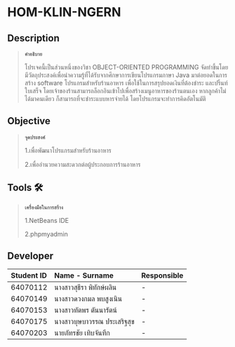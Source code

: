 # HOM-KLIN-NGERN
## Description
>**`คำอธิบาย`**
>
>โปรเจคนี้เป็นส่วนหนึ่งของวิชา OBJECT-ORIENTED PROGRAMMING จัดทำขึ้นโดยมีวัตถุประสงค์เพื่อนำความรู้ที่ได้รับจากศึกษาการเขียนโปรแกรมภาษา Java มาต่อยอดในการสร้าง software โปรแกรมสำหรับร้านอาหาร เพื่อใช้ในการสรุปยอดเงินที่ต้องชำระ และปริ้นท์ใบเสร็จ โดยเจ้าของร้านสามารถล็อกอินเข้าไปเพื่อสร้างเมนูอาหารของร้านตนเอง  หากลูกค้าไม่ได้มาคนเดียว ก็สามารถที่จะชำระแบบหารจ่ายได้ โดยโปรแกรมจะทำการคิดอัตโนมัติ
>
## Objective 
>**`จุดประสงค์`**
>
>1.เพื่อพัฒนาโปรแกรมสำหรับร้านอาหาร
>
>2.เพื่ออำนวยความสะดวกต่อผู้ประกอบการร้านอาหาร
>
## Tools 🛠️
> **`เครื่องมือในการสร้าง`**
> 
> 1.NetBeans IDE
> 
> 2.phpmyadmin
>
## Developer
| Student ID | Name - Surname |  Responsible |
| :-------- | :-------- | :--------- |
| 64070112 | นางสาวสุธีรา พิทักษ์ผลิน | - | 
| 64070149 | นางสาวดวงกมล พบสูงเนิน | - |
| 64070153 | นางสาวทัตพร ตันนารัตน์ | - | 
| 64070175 | นางสาวบุษบาวรรณ ประเสริฐสุข | - |
| 64070203 | นายภัทรชัย เทิบจันทึก | - |

